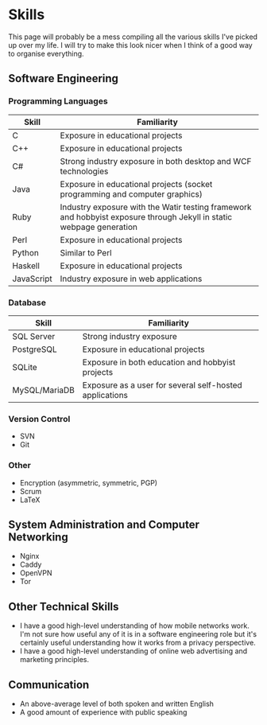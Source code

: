 # Skills

This page will probably be a mess compiling all the various skills I've picked up over my life. I will try to make this look nicer when I think of a good way to organise everything.

## Software Engineering

### Programming Languages

| Skill | Familiarity |
| -- | -- |
| C | Exposure in educational projects |
| C++ | Exposure in educational projects |
| C# | Strong industry exposure in both desktop and WCF technologies |
| Java | Exposure in educational projects (socket programming and computer graphics) |
| Ruby | Industry exposure with the Watir testing framework and hobbyist exposure through Jekyll in static webpage generation |
| Perl | Exposure in educational projects |
| Python | Similar to Perl |
| Haskell | Exposure in educational projects |
| JavaScript | Industry exposure in web applications |

### Database

| Skill | Familiarity |
| -- | -- |
| SQL Server | Strong industry exposure |
| PostgreSQL | Exposure in educational projects |
| SQLite | Exposure in both education and hobbyist projects |
| MySQL/MariaDB | Exposure as a user for several self-hosted applications |

### Version Control
* SVN
* Git

### Other
* Encryption (asymmetric, symmetric, PGP)
* Scrum
* LaTeX

## System Administration and Computer Networking
* Nginx
* Caddy
* OpenVPN
* Tor

## Other Technical Skills
* I have a good high-level understanding of how mobile networks work. I'm not sure how useful any of it is in a software engineering role but it's certainly useful understanding how it works from a privacy perspective.
* I have a good high-level understanding of online web advertising and marketing principles.

## Communication
* An above-average level of both spoken and written English
* A good amount of experience with public speaking
